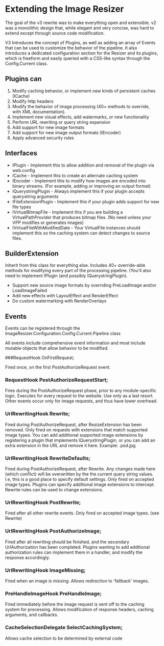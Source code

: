 # Extending the Image Resizer

The goal of the v3 rewrite was to make everything open and extensible. v2 was a monolithic design that, while elegant and very concise, was hard to extend except through source code modification.

V3 Introduces the concept of Plugins, as well as adding an array of Events that can be used to customize the behavior of the pipeline.
It also introduces a dedicated configuration section for the Resizer and its plugins, which is freeform and easily queried with a CSS-like syntax through the Config.Current class.

## Plugins can

1) Modify caching behavior, or implement new kinds of persistent caches (ICache)
2) Modify http headers
3) Modify the behavior of image processing (40+ methods to override, with XML documentation).
4) Implement new visual effects, add watermarks, or new functionality
5) Perform URL rewriting or query string expansion
6) Add support for new image formats
7) Add support for new image output formats (IEncoder)
8) Apply advanced security rules

## Interfaces

* IPlugin - Implement this to allow addition and removal of the plugin via web.config
* ICache - Implement this to create an alternate caching system
* IEncoder - Implement this to modify how images are encoded into binary streams. (For example, adding or improving an output format)
* IQuerystringPlugin - Always implement this if your plugin accepts querystring arguments
* IFileExtensionPlugin - Implement this if your plugin adds support for new file types
* IVirtualBitmapFile - Implement this if you are building a VirtualPathProvider that produces bitmap files. (No need unless your VPP modifies or generates images)
* IVirtualFileWithModifiedDate - Your VirtualFile instances should implement this so the caching system can detect changes to source files.

## BuilderExtension

Inherit from this class for everything else. Includes 40+ override-able methods for modifying every part of the processing pipeline.
(You'll also need to implement IPlugin (and possibly IQuerystringPlugin).

* Support new source image formats by overriding PreLoadImage and/or LoadImageFailed
* Add new effects with LayoutEffect and RenderEffect
* Do custom watermarking with RenderOverlays



## Events

Events can be registered through the ImageResizer.Configuration.Config.Current.Pipeline class

All events include comprehensive event information and most include mutable objects that allow behavior to be modified.

###RequestHook OnFirstRequest;

Fired once, on the first PostAuthorizeRequest event.

### RequestHook PostAuthorizeRequestStart;

Fires during the PostAuthorizeRequest phase, prior to any module-specific logic.
Executes for every request to the website. Use only as a last resort. Other events occur only for image requests, and thus have lower overhead.

### UrlRewritingHook Rewrite;

Fired during PostAuthorizeRequest, after ResizeExtension has been removed.
Only fired on requests with extensions that match supported image types. 
You can add additional supported image extensions by registering a plugin that implements IQuerystringPlugin, or you can add an 
extra extension in the URL and remove it here. Example: .psd.jpg</para>

### UrlRewritingHook RewriteDefaults;

Fired during PostAuthorizeRequest, after Rewrite.
Any changes made here (which conflict) will be overwritten by the the current query string values. I.e, this is a good place to specify default settings.
Only fired on accepted image types. Plugins can specify additional image extensions to intercept. Rewrite rules can be used to change extensions.

### UrlRewritingHook PostRewrite;

Fired after all other rewrite events.
Only fired on accepted image types. (see Rewrite)

### UrlRewritingHook PostAuthorizeImage;

Fired after all rewriting should be finished, and the secondary UrlAuthorization has been completed. Plugins wanting to add additional authorization rules can implement them in a handler,
and modify the response accordingly.

### UrlRewritingHook ImageMissing;

Fired when an image is missing. Allows redirection to 'fallback' images.

### PreHandleImageHook PreHandleImage;

Fired immediately before the image request is sent off to the caching system for processing.
Allows modification of response headers, caching arguments, and callbacks.

### CacheSelectionDelegate SelectCachingSystem;

Allows cache selection to be determined by external code
